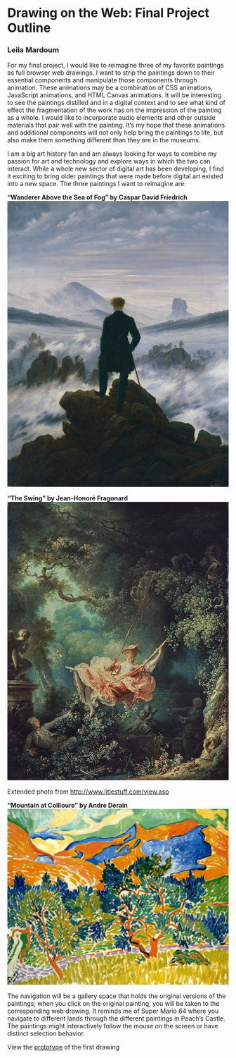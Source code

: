 # Drawing on the Web: Final Project Outline
### Leila Mardoum
For my final project, I would like to reimagine three of my favorite paintings as full browser web drawings. I want to strip the paintings down to their essential components and manipulate those components through animation. These animations may be a combination of CSS animations, JavaScript animations, and HTML Canvas animations. It will be interesting to see the paintings distilled and in a digital context and to see what kind of effect the fragmentation of the work has on the impression of the painting as a whole. I would like to incorporate audio elements and other outside materials that pair well with the painting. It’s my hope that these animations and additional components will not only help bring the paintings to life, but also make them something different than they are in the museums. 

I am a big art history fan and am always looking for ways to combine my passion for art and technology and explore ways in which the two can interact. While a whole new sector of digital art has been developing, I find it exciting to bring older paintings that were made before digital art existed into a new space. The three paintings I want to reimagine are:

__“Wanderer Above the Sea of Fog” by Caspar David Friedrich__
![Wanderer Above the Sea of Fog](./resources/fog.jpeg)

__“The Swing” by Jean-Honoré Fragonard__
![The Swing](./resources/the_swing.jpg)

Extended photo from <http://www.litlestuff.com/view.asp>

__“Mountain at Collioure” by Andre Derain__
![Mountain at Collioure](./resources/mountain_at_collliure.jpg)

The navigation will be a gallery space that holds the original versions of the paintings; when you click on the original painting, you will be taken to the corresponding web drawing. It reminds me of Super Mario 64 where you navigate to different lands through the different paintings in Peach’s Castle. The paintings might interactively follow the mouse on the screen or have distinct selection behavior. 

View the [prototype](prototype.html) of the first drawing